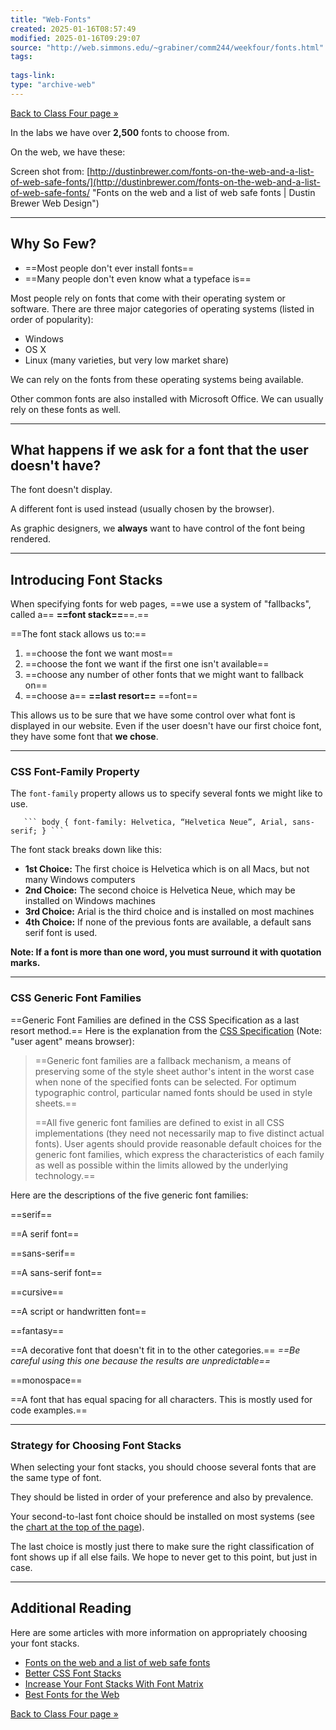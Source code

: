 ```yaml
---
title: "Web-Fonts"
created: 2025-01-16T08:57:49
modified: 2025-01-16T09:29:07
source: "http://web.simmons.edu/~grabiner/comm244/weekfour/fonts.html"
tags:
  
tags-link:
type: "archive-web"
---
```


[Back to Class Four page »](http://web.simmons.edu/~grabiner/comm244/class4.html)

In the labs we have over **2,500** fonts to choose from.

On the web, we have these:

Screen shot from: [http://dustinbrewer.com/fonts-on-the-web-and-a-list-of-web-safe-fonts/](http://dustinbrewer.com/fonts-on-the-web-and-a-list-of-web-safe-fonts/ "Fonts on the web and a list of web safe fonts | Dustin Brewer Web Design")

---

## Why So Few?

- ==Most people don't ever install fonts==
- ==Many people don't even know what a typeface is==

Most people rely on fonts that come with their operating system or software. There are three major categories of operating systems (listed in order of popularity):

- Windows
- OS X
- Linux (many varieties, but very low market share)

We can rely on the fonts from these operating systems being available.

Other common fonts are also installed with Microsoft Office. We can usually rely on these fonts as well.

---

## What happens if we ask for a font that the user doesn't have?

The font doesn't display.

A different font is used instead (usually chosen by the browser).

As graphic designers, we **always** want to have control of the font being rendered.

---

## Introducing Font Stacks

When specifying fonts for web pages, ==we use a system of "fallbacks", called a== **==font stack==**==.==

==The font stack allows us to:==

1. ==choose the font we want most==
2. ==choose the font we want if the first one isn't available==
3. ==choose any number of other fonts that we might want to fallback on==
4. ==choose a== **==last resort==** ==font==

This allows us to be sure that we have some control over what font is displayed in our website. Even if the user doesn't have our first choice font, they have some font that **we chose**.

---

### CSS Font-Family Property

The `font-family` property allows us to specify several fonts we might like to use.

`    ``` body { font-family: Helvetica, “Helvetica Neue”, Arial, sans-serif; } ```  `

The font stack breaks down like this:

- **1st Choice:** The first choice is Helvetica which is on all Macs, but not many Windows computers
- **2nd Choice:** The second choice is Helvetica Neue, which may be installed on Windows machines
- **3rd Choice:** Arial is the third choice and is installed on most machines
- **4th Choice:** If none of the previous fonts are available, a default sans serif font is used.

**Note: If a font is more than one word, you must surround it with quotation marks.**

---

### CSS Generic Font Families

==Generic Font Families are defined in the CSS Specification as a last resort method.== Here is the explanation from the [CSS Specification](http://www.w3.org/TR/CSS2/fonts.html#generic-font-families "Fonts") (Note: "user agent" means browser):

> ==Generic font families are a fallback mechanism, a means of preserving some of the style sheet author's intent in the worst case when none of the specified fonts can be selected. For optimum typographic control, particular named fonts should be used in style sheets.==
>
> ==All five generic font families are defined to exist in all CSS implementations (they need not necessarily map to five distinct actual fonts). User agents should provide reasonable default choices for the generic font families, which express the characteristics of each family as well as possible within the limits allowed by the underlying technology.==

Here are the descriptions of the five generic font families:

==serif==

==A serif font==

==sans-serif==

==A sans-serif font==

==cursive==

==A script or handwritten font==

==fantasy==

==A decorative font that doesn't fit in to the other categories.== *==Be careful using this one because the results are unpredictable==*

==monospace==

==A font that has equal spacing for all characters. This is mostly used for code examples.==

---

### Strategy for Choosing Font Stacks

When selecting your font stacks, you should choose several fonts that are the same type of font.

They should be listed in order of your preference and also by prevalence.

Your second-to-last font choice should be installed on most systems (see the [chart at the top of the page](#web-safe-list)).

The last choice is mostly just there to make sure the right classification of font shows up if all else fails. We hope to never get to this point, but just in case.

---

## Additional Reading

Here are some articles with more information on appropriately choosing your font stacks.

- [Fonts on the web and a list of web safe fonts](http://dustinbrewer.com/fonts-on-the-web-and-a-list-of-web-safe-fonts/ "Fonts on the web and a list of web safe fonts | Dustin Brewer Web Design")
- [Better CSS Font Stacks](http://unitinteractive.com/blog/2008/06/26/better-css-font-stacks/ "Better CSS Font Stacks | Unit Verse")
- [Increase Your Font Stacks With Font Matrix](http://24ways.org/2007/increase-your-font-stacks-with-font-matrix "24 ways: Increase Your Font Stacks With Font Matrix")
- [Best Fonts for the Web](http://www.kathymarks.com/archives/2006/11/best_fonts_for_the_web_1.html "Best Fonts for the Web | KathyMarks.com")

[Back to Class Four page »](http://web.simmons.edu/~grabiner/comm244/class4.html)
